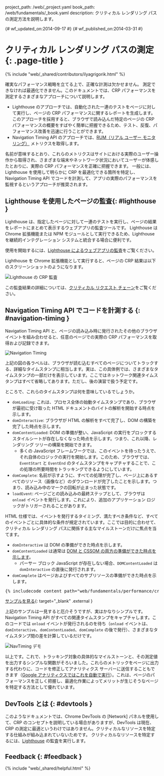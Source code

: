project_path: /web/_project.yaml book_path: /web/fundamentals/_book.yaml description: クリティカル レンダリング パスの測定方法を説明します。

{# wf_updated_on:2014-09-17 #} {# wf_published_on:2014-03-31 #}

# クリティカル レンダリング パスの測定 {: .page-title }

{% include "web/_shared/contributors/ilyagrigorik.html" %}

確実なパフォーマンス戦略を立てる上で、正確な計測は欠かせません。 測定できなければ最適化できません。このドキュメントでは、CRP パフォーマンスを測定するさまざまなアプローチについて説明します。

* Lighthouse のアプローチでは、自動化された一連のテストをページに対して実行し、ページの CRP パフォーマンスに関するレポートを生成します。 このアプローチを採用すると、ブラウザで読み込んだ特定のページの CRP パフォーマンスの概要をすばやく簡単に把握できるため、テスト、反復、パフォーマンス改善を迅速に行うことができます。
* Navigation Timing API のアプローチでは、[RUM（リアル ユーザー モニタリング）](https://en.wikipedia.org/wiki/Real_user_monitoring) メトリクスを取得します。

名前が意味するとおり、これらのメトリクスはサイトにおける実際のユーザー操作から取得され、さまざまな端末やネットワーク状況においてユーザーが体感したとおりに、実際の CRP パフォーマンスを正確に把握できます。 一般には、Lighthouse を使用して明らかに CRP を最適化できる箇所を特定し、Navigation Timing API でコードを計測して、アプリの実際のパフォーマンスを監視するというアプローチが推奨されます。

## Lighthouse を使用したページの監査{: #lighthouse }

Lighthouse は、指定したページに対して一連のテストを実行し、ページの結果をレポートにまとめて表示するウェブアプリの監査ツールです。 Lighthouse は Chrome 拡張機能または NPM モジュールとして実行できるため、Lighthouse を継続的インテグレーション システムと統合する場合に便利です。

使用を開始するには、[Lighthouse によるウェブアプリの監査](/web/tools/lighthouse/)をご覧ください。

Lighthouse を Chrome 拡張機能として実行すると、ページの CRP 結果は以下のスクリーンショットのようになります。

![Lighthouse の CRP 監査](images/lighthouse-crp.png)

この監査結果の詳細については、[クリティカル リクエスト チェーン](/web/tools/lighthouse/audits/critical-request-chains)をご覧ください。

## Navigation Timing API でコードを計測する {: #navigation-timing }

Navigation Timing API と、ページの読み込み時に発行されたその他のブラウザ イベントを組み合わせると、任意のページでの実際の CRP パフォーマンスを取得および記録できます。

<img src="images/dom-navtiming.png"  alt="Navigation Timing" />

上記の図の各ラベルは、ブラウザが読む込むすべてのページについてトラックする、詳細なタイムスタンプに相当します。実は、この具体例では、さまざまなタイムスタンプの一部だけを表示しています。ここではネットワーク関連タイムスタンプはすべて省略してあります。ただし、後の演習で扱う予定です。

ところで、これらのタイムスタンプは何を意味しているでしょうか。

* `domLoading`: これは、プロセス全体の始動タイムスタンプであり、ブラウザが最初に受け取った HTML ドキュメントのバイトの解析を開始する時点を示します。
* `domInteractive`: ブラウザが HTML の解析をすべて完了し、DOM の構築を完了した時点を示します。
* `domContentLoaded`: DOM の準備が整い、JavaScript の実行をブロックするスタイルシートが存在しなくなった時点を示します。つまり、これ以降、レンダリング ツリーの構築を開始できます。 
    * 多くの JavaScript フレームワークでは、このイベントを待ったうえで、それ自体のロジックの実行を開始します。このため、ブラウザでは、`EventStart` と `EventEnd` のタイムスタンプをキャプチャすることで、この処理の所要時間をトラッキングできるようにしています。
* `domComplete`: 名前が示すように、すべての処理が完了し、ページ上にあるすべてのリソース（画像など）のダウンロードが完了したことを示します。つまり、読み込み中のマークの回転が止まった状態です。
* `loadEvent`: ページごとの読み込みの最終ステップとして、ブラウザは `onload` イベントを発行します。これにより、追加のアプリケーション ロジックがトリガーされることがあります。

HTML 仕様では、イベントを発行するタイミング、満たすべき条件など、すべてのイベントごとに具体的な条件が規定されています。ここでは目的に合わせて、クリティカル レンダリング パスに関係する主なマイルストーンだけに焦点を当てます。

* `domInteractive` は DOM の準備ができた時点を示します。
* `domContentLoaded` は通常は [DOM と CSSOM の両方の準備ができた時点を示します](http://calendar.perfplanet.com/2012/deciphering-the-critical-rendering-path/)。 
    * パーサー ブロック JavaScript が存在しない場合、`DOMContentLoaded` は `domInteractive` の直後に発行されます。
* `domComplete` はページおよびすべてのサブリソースの準備ができた時点を示します。

<div style="clear:both;"></div>

<pre class="prettyprint">
{% includecode content_path="web/fundamentals/performance/critical-rendering-path/_code/measure_crp.html" region_tag="full" adjust_indentation="auto" %}
</pre>

[サンプルを見る](https://googlesamples.github.io/web-fundamentals/fundamentals/performance/critical-rendering-path/measure_crp.html){: target="_blank" .external }

上記のサンプルは一見すると厄介そうですが、実はかなりシンプルです。Navigation Timing API がすべての関連タイムスタンプをキャプチャします。このコードでは `onload` イベントが発行されるのを待ち（`onload` イベントは、`domInteractive`、`domContentLoaded`、`domComplete` の後で発行）、さまざまなタイムスタンプ間の差を計算しているだけです。

<img src="images/device-navtiming-small.png"  alt="NavTiming デモ" />

以上です。これで、トラッキング対象の具体的なマイルストーンと、その測定値を出力するシンプルな関数がそろいました。これらのメトリックをページに出力する代わりに、コードを修正してアナリティクス サーバーに送信することもできます（[Google アナリティクスではこれを自動で実行](https://support.google.com/analytics/answer/1205784)）。これは、ページのパフォーマンスを正しく把握し、最適化作業によってメリットが生じそうなページを特定する方法として優れています。

## DevTools とは {: #devtools }

このようなドキュメントでは、Chrome DevTools の [Network] パネルを使用して、CRP のコンセプトを説明している場合がありますが、DevTools は現在、CRP の測定に最適というわけではありません。クリティカルなリソースを特定する仕組みが組み込まれていないためです。 クリティカルなリソースを特定するには、[Lighthouse](#lighthouse) の監査を実行します。

## Feedback {: #feedback }

{% include "web/_shared/helpful.html" %}